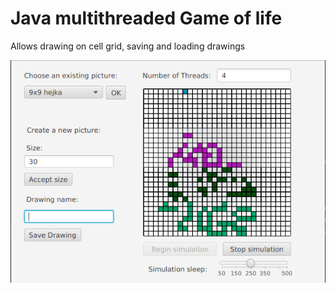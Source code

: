 # Java multithreaded Game of life

Allows drawing on cell grid, saving and loading drawings

![Game of life](./game_of_life.png)